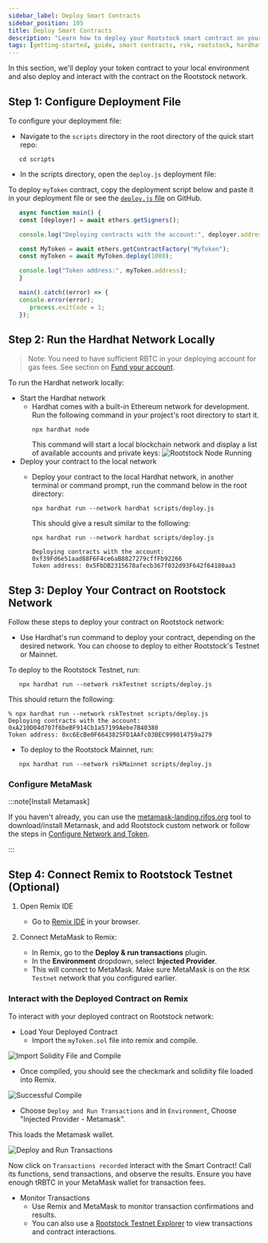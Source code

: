 ```yaml
---
sidebar_label: Deploy Smart Contracts
sidebar_position: 105
title: Deploy Smart Contracts
description: "Learn how to deploy your Rootstock smart contract on your local environment and the Rootstock network."
tags: [getting-started, guide, smart contracts, rsk, rootstock, hardhat, blockchain]
---
```


In this section, we'll deploy your token contract to your local environment and also deploy and interact with the contract on the Rootstock network.

## Step 1: Configure Deployment File

To configure your deployment file:

- Navigate to the `scripts` directory in the root directory of the quick start repo:

```shell
   cd scripts
```

- In the scripts directory, open the `deploy.js` deployment file:
    
To deploy `myToken` contract, copy the deployment script below and paste it in your deployment file or see the [`deploy.js` file](https://raw.githubusercontent.com/rsksmart/rootstock-quick-start-guide/feat/complete/scripts/deploy.js) on GitHub.
      
```js
   async function main() {
   const [deployer] = await ethers.getSigners();

   console.log("Deploying contracts with the account:", deployer.address);

   const MyToken = await ethers.getContractFactory("MyToken");
   const myToken = await MyToken.deploy(1000);

   console.log("Token address:", myToken.address);
   }

   main().catch((error) => {
   console.error(error);
      process.exitCode = 1;
   });
```

## Step 2: Run the Hardhat Network Locally

> Note: You need to have sufficient RBTC in your deploying account for gas fees. See section on [Fund your account](/developers/smart-contracts/hardhat/configure-hardhat#step-3-fund-your-accounts).

To run the Hardhat network locally:

- Start the Hardhat network
   - Hardhat comes with a built-in Ethereum network for development. Run the following command in your project's root directory to start it.
      ```shell
      npx hardhat node
      ```
      This command will start a local blockchain network and display a list of available accounts and private keys:
      ![Rootstock Node Running](/img/guides/quickstart/hardhat/run-node.png)
- Deploy your contract to the local network
   - Deploy your contract to the local Hardhat network, in another terminal or command prompt, run the command below in the root directory:
      ```shell
      npx hardhat run --network hardhat scripts/deploy.js
      ```

      This should give a result similar to the following:
      
      ```shell
      npx hardhat run --network hardhat scripts/deploy.js

      Deploying contracts with the account: 0xf39Fd6e51aad88F6F4ce6aB8827279cffFb92266
      Token address: 0x5FbDB2315678afecb367f032d93F642f64180aa3
      ```

## Step 3: Deploy Your Contract on Rootstock Network

Follow these steps to deploy your contract on Rootstock network:

- Use Hardhat's run command to deploy your contract, depending on the desired network. You can choose to deploy to either Rootstock's Testnet or Mainnet.

To deploy to the Rootstock Testnet, run:

```shell
   npx hardhat run --network rskTestnet scripts/deploy.js
```

This should return the following:

```shell
% npx hardhat run --network rskTestnet scripts/deploy.js 
Deploying contracts with the account: 0xA210D04d707f6beBF914Cb1a57199Aebe7B40380
Token address: 0xc6EcBe0F6643825FD1AAfc03BEC999014759a279
```

- To deploy to the Rootstock Mainnet, run:

```shell
   npx hardhat run --network rskMainnet scripts/deploy.js
```

### Configure MetaMask 

:::note[Install Metamask]

If you haven't already, you can use the [metamask-landing.rifos.org](https://metamask-landing.rifos.org/) tool to download/install Metamask, and add Rootstock custom network or follow the steps in [Configure Network and Token](/developers/blockchain-essentials/browser#custom-network-and-token). 

:::

## Step 4: Connect Remix to Rootstock Testnet (Optional)

1. Open Remix IDE

   - Go to [Remix IDE](https://remix.ethereum.org/) in your browser.

2. Connect MetaMask to Remix:

   - In Remix, go to the **Deploy & run transactions** plugin.
   - In the **Environment** dropdown, select **Injected Provider**.
   - This will connect to MetaMask. Make sure MetaMask is on the `RSK Testnet` network that you configured earlier.

### Interact with the Deployed Contract on Remix

To interact with your deployed contract on Rootstock network:

- Load Your Deployed Contract
   - Import the `myToken.sol` file into remix and compile.

![Import Solidity File and Compile](/img/guides/quickstart/hardhat/compile-contract-remix.png)

- Once compiled, you should see the checkmark and solidiity file loaded into Remix. 

![Successful Compile](/img/guides/quickstart/hardhat/successful-compile-remix.png)

- Choose `Deploy and Run Transactions` and in `Environment`, Choose "Injected Provider - Metamask". 

This loads the Metamask wallet.

![Deploy and Run Transactions](/img/guides/quickstart/hardhat/deploy-and-run-tx-remix.png)

Now click on `Transactions recorded` interact with the Smart Contract! Call its functions, send transactions, and observe the results. Ensure you have enough tRBTC in your MetaMask wallet for transaction fees.

- Monitor Transactions
   - Use Remix and MetaMask to monitor transaction confirmations and results.
   - You can also use a [Rootstock Testnet Explorer](https://explorer.testnet.rsk.co/) to view transactions and contract interactions.